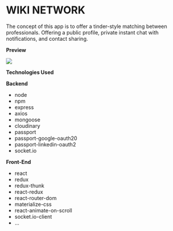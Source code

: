 # WIKI NETWORK

The concept of this app is to offer a tinder-style matching between professionals. Offering a public profile, private instant chat with notifications, and contact sharing.

**Preview**

![](wiki.gif)

**Technologies Used**

**Backend**

- node
- npm
- express
- axios
- mongoose
- cloudinary
- passport
- passport-google-oauth20
- passport-linkedin-oauth2
- socket.io

**Front-End**

- react
- redux
- redux-thunk
- react-redux
- react-router-dom
- materialize-css
- react-animate-on-scroll
- socket.io-client
- ...
